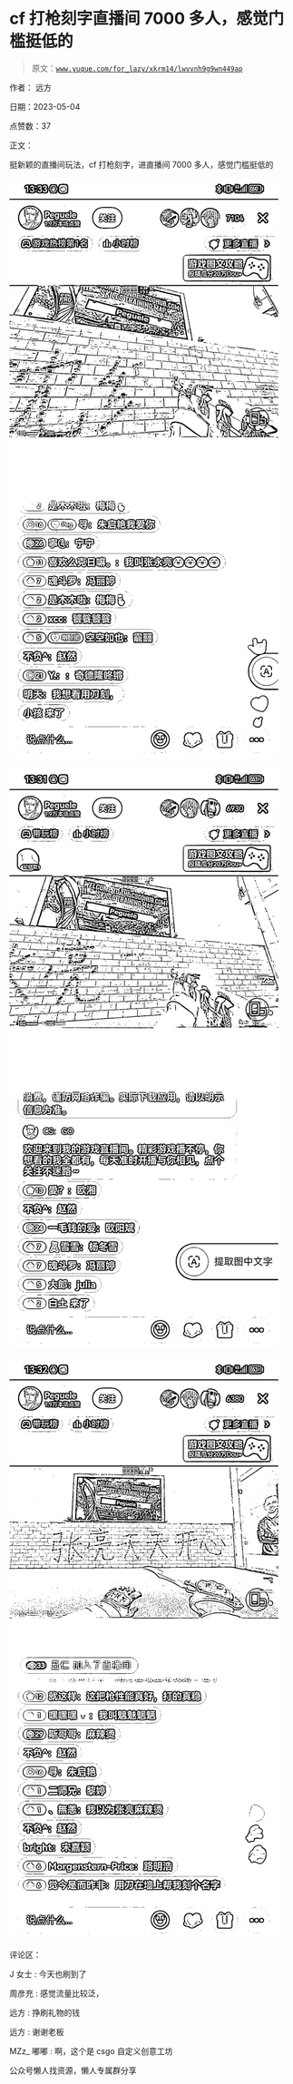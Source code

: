 # cf 打枪刻字直播间 7000 多人，感觉门槛挺低的

> 原文：[`www.yuque.com/for_lazy/xkrm14/lwvvnh9g9wn449ap`](https://www.yuque.com/for_lazy/xkrm14/lwvvnh9g9wn449ap)

作者： 远方

日期：2023-05-04

点赞数：37

正文：

挺新颖的直播间玩法，cf 打枪刻字，进直播间 7000 多人，感觉门槛挺低的

![](img/11470fca9b647ae40f7eb5a87deb05aa.png)  

![](img/4fde8833272f7bb37453364c70db434d.png)  

![](img/d8eb7293dfb9a0e58cef5b870f711dcb.png)  

评论区：

J 女士 : 今天也刷到了

周彦充 : 感觉流量比较泛，

远方 : 挣刷礼物的钱

远方 : 谢谢老板

MZz_ 嘟嘟 : 啊，这个是 csgo 自定义创意工坊

公众号懒人找资源，懒人专属群分享

